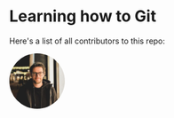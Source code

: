 # Learning how to Git
Here's a list of all contributors to this repo:   

<img src="./images/carlos.jpg" alt="drawing" style="width:100px; border-radius:50px"/>